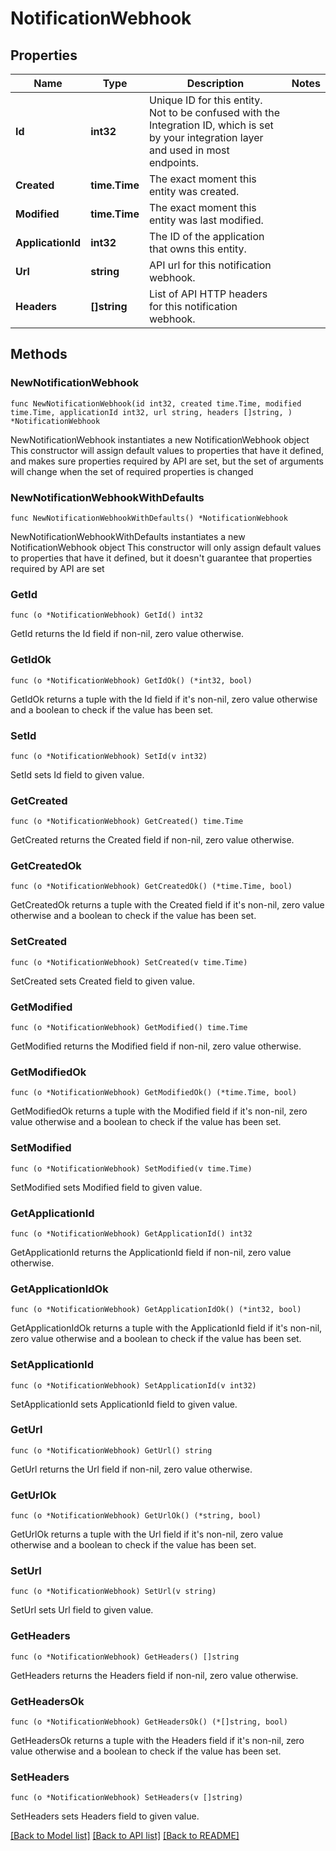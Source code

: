 # NotificationWebhook

## Properties

Name | Type | Description | Notes
------------ | ------------- | ------------- | -------------
**Id** | **int32** | Unique ID for this entity. Not to be confused with the Integration ID, which is set by your integration layer and used in most endpoints. | 
**Created** | **time.Time** | The exact moment this entity was created. | 
**Modified** | **time.Time** | The exact moment this entity was last modified. | 
**ApplicationId** | **int32** | The ID of the application that owns this entity. | 
**Url** | **string** | API url for this notification webhook. | 
**Headers** | **[]string** | List of API HTTP headers for this notification webhook. | 

## Methods

### NewNotificationWebhook

`func NewNotificationWebhook(id int32, created time.Time, modified time.Time, applicationId int32, url string, headers []string, ) *NotificationWebhook`

NewNotificationWebhook instantiates a new NotificationWebhook object
This constructor will assign default values to properties that have it defined,
and makes sure properties required by API are set, but the set of arguments
will change when the set of required properties is changed

### NewNotificationWebhookWithDefaults

`func NewNotificationWebhookWithDefaults() *NotificationWebhook`

NewNotificationWebhookWithDefaults instantiates a new NotificationWebhook object
This constructor will only assign default values to properties that have it defined,
but it doesn't guarantee that properties required by API are set

### GetId

`func (o *NotificationWebhook) GetId() int32`

GetId returns the Id field if non-nil, zero value otherwise.

### GetIdOk

`func (o *NotificationWebhook) GetIdOk() (*int32, bool)`

GetIdOk returns a tuple with the Id field if it's non-nil, zero value otherwise
and a boolean to check if the value has been set.

### SetId

`func (o *NotificationWebhook) SetId(v int32)`

SetId sets Id field to given value.


### GetCreated

`func (o *NotificationWebhook) GetCreated() time.Time`

GetCreated returns the Created field if non-nil, zero value otherwise.

### GetCreatedOk

`func (o *NotificationWebhook) GetCreatedOk() (*time.Time, bool)`

GetCreatedOk returns a tuple with the Created field if it's non-nil, zero value otherwise
and a boolean to check if the value has been set.

### SetCreated

`func (o *NotificationWebhook) SetCreated(v time.Time)`

SetCreated sets Created field to given value.


### GetModified

`func (o *NotificationWebhook) GetModified() time.Time`

GetModified returns the Modified field if non-nil, zero value otherwise.

### GetModifiedOk

`func (o *NotificationWebhook) GetModifiedOk() (*time.Time, bool)`

GetModifiedOk returns a tuple with the Modified field if it's non-nil, zero value otherwise
and a boolean to check if the value has been set.

### SetModified

`func (o *NotificationWebhook) SetModified(v time.Time)`

SetModified sets Modified field to given value.


### GetApplicationId

`func (o *NotificationWebhook) GetApplicationId() int32`

GetApplicationId returns the ApplicationId field if non-nil, zero value otherwise.

### GetApplicationIdOk

`func (o *NotificationWebhook) GetApplicationIdOk() (*int32, bool)`

GetApplicationIdOk returns a tuple with the ApplicationId field if it's non-nil, zero value otherwise
and a boolean to check if the value has been set.

### SetApplicationId

`func (o *NotificationWebhook) SetApplicationId(v int32)`

SetApplicationId sets ApplicationId field to given value.


### GetUrl

`func (o *NotificationWebhook) GetUrl() string`

GetUrl returns the Url field if non-nil, zero value otherwise.

### GetUrlOk

`func (o *NotificationWebhook) GetUrlOk() (*string, bool)`

GetUrlOk returns a tuple with the Url field if it's non-nil, zero value otherwise
and a boolean to check if the value has been set.

### SetUrl

`func (o *NotificationWebhook) SetUrl(v string)`

SetUrl sets Url field to given value.


### GetHeaders

`func (o *NotificationWebhook) GetHeaders() []string`

GetHeaders returns the Headers field if non-nil, zero value otherwise.

### GetHeadersOk

`func (o *NotificationWebhook) GetHeadersOk() (*[]string, bool)`

GetHeadersOk returns a tuple with the Headers field if it's non-nil, zero value otherwise
and a boolean to check if the value has been set.

### SetHeaders

`func (o *NotificationWebhook) SetHeaders(v []string)`

SetHeaders sets Headers field to given value.



[[Back to Model list]](../README.md#documentation-for-models) [[Back to API list]](../README.md#documentation-for-api-endpoints) [[Back to README]](../README.md)


